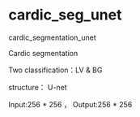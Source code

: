 # cardic_seg_unet
cardic_segmentation_unet

Cardic segmentation


Two classification：LV & BG


structure：
U-net

Input:256 * 256 ， Output:256 * 256



